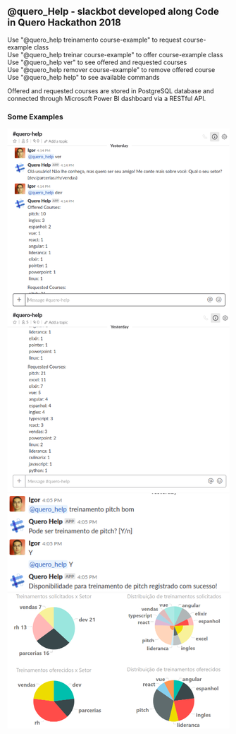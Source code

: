 ## @quero_Help - slackbot developed along Code in Quero Hackathon 2018

Use "@quero_help treinamento course-example" to request course-example class  
Use "@quero_help treinar course-example" to offer course-example class  
Use "@quero_help ver" to see offered and requested courses  
Use "@quero_help remover course-example" to remove offered course  
Use "@quero_help help" to see available commands  

Offered and requested courses are stored in PostgreSQL database and connected through Microsoft Power BI dashboard via a RESTful API.  

### Some Examples

![1](./assets/1.png)
![2](./assets/2.png)
![3](./assets/3.png)
![4](./assets/4.png)
